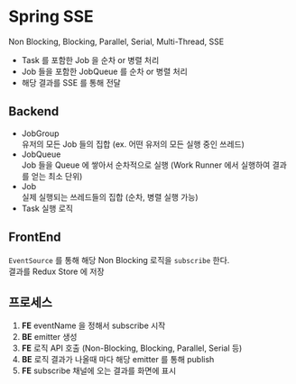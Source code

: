 # Spring SSE

Non Blocking, Blocking, Parallel, Serial, Multi-Thread, SSE  
- Task 를 포함한 Job 을 순차 or 병렬 처리  
- Job 들을 포함한 JobQueue 를 순차 or 병렬 처리  
- 해당 결과를 SSE 를 통해 전달


## Backend

- JobGroup  
  유저의 모든 Job 들의 집합 (ex. 어떤 유저의 모든 실행 중인 쓰레드)
- JobQueue  
  Job 들을 Queue 에 쌓아서 순차적으로 실행 (Work Runner 에서 실행하여 결과를 얻는 최소 단위)
- Job  
  실제 실행되는 쓰레드들의 집합 (순차, 병렬 실행 가능)
- Task
  실행 로직


## FrontEnd

`EventSource` 를 통해 해당 Non Blocking 로직을 `subscribe` 한다.  
결과를 Redux Store 에 저장


## 프로세스

1. **FE** eventName 을 정해서 subscribe 시작
2. **BE** emitter 생성
3. **FE** 로직 API 호출 (Non-Blocking, Blocking, Parallel, Serial 등)
4. **BE** 로직 결과가 나올때 마다 해당 emitter 를 통해 publish
5. **FE** subscribe 채널에 오는 결과를 화면에 표시

